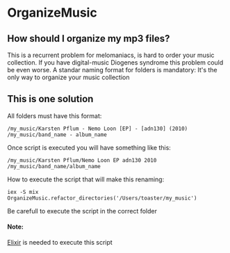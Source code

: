 # OrganizeMusic

## How should I organize my mp3 files?

This is a recurrent problem for melomaniacs, is hard to order your music collection. If you have digital-music Diogenes syndrome this problem could be even worse. A standar naming format for folders is mandatory: It's the only way to organize your music collection


## This is one solution

All folders must have this format:

    /my_music/Karsten Pflum - Nemo Loon [EP] - [adn130] (2010)
    /my_music/band_name - album_name

Once script is executed you will have something like this:
  
    /my_music/Karsten Pflum/Nemo Loon EP adn130 2010
    /my_music/band_name/album_name

How to execute the script that will make this renaming:

    iex -S mix OrganizeMusic.refactor_directories('/Users/toaster/my_music')

Be carefull to execute the script in the correct folder

#### Note:

[Elixir](http://elixir-lang.org/install.html) is needed to execute this script
